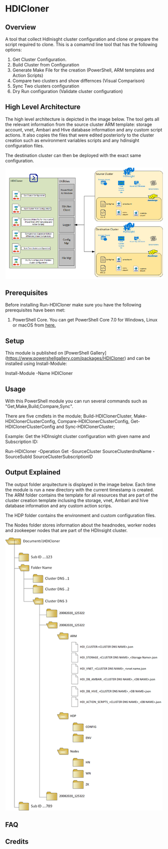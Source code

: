# HDICloner

## Overview
A tool that collect HdInisght cluster configuration and clone or prepare the script required to clone. 
This is a comamnd line tool that has the following options: 
1. Get Cluster Configuration.
2. Build Cluster from Configuration
3. Generate Make File for the creation (PowerShell, ARM templates and Action Scripts)
4. Compare two clusters and show differnces (Visual Comparison) 
5. Sync Two clusters configuration 
6. Dry Run configuration (Validate cluster configuration)

## High Level Architecture
The high level architecture is depicted in the image below. The tool gets all the relevant information from the source cluster ARM template: storage account, vnet, Ambari and Hive database information and any custom script actions. It also copies the files that were edited posteriorly to the cluster creation such as environment variables scripts and any hdinsight configuration files.

The destination cluster can then be deployed with the exact same configuration.  

![Artifacts/HLA.png](/Artifacts/HLA.png)

## Prerequisites
Before installing Run-HDICloner make sure you have the following prerequisites have been met:

1. PowerShell Core. You can get PowerShell Core 7.0 for Windows, Linux or macOS from [here.](https://docs.microsoft.com/en-us/powershell/scripting/install/installing-powershell-core-on-windows?view=powershell-7)

## Setup
This module is published on [PowerShell Gallery] (https://www.powershellgallery.com/packages/HDICloner) and can be installed using Install-Module:

Install-Module -Name HDICloner

## Usage
With this PowerShell module you can run several commands such as "Get,Make,Build,Compare,Sync".

There are five cmdlets in the module; Build-HDIClonerCluster, Make-HDIClonerClusterConfig, Compare-HDIClonerClusterConfig, Get-HDIClonerClusterConfig and Sync-HDIClonerCluster; 

Example: Get the HDInsight cluster configuration with given name and Subscription ID:

Run-HDICloner -Operation Get -SourceCluster SourceClusterdnsName -SourceSubId SourceClusterSubscriptionID  


## Output Explained

The output folder arquitecture is displayed in the image below. Each time the module is run a new directory with the current timestamp is created. The ARM folder contains the template for all resources that are part of the cluster creation template inclusing the storage, vnet, Ambari and hive database information and any custom action scrips. 

The HDP folder contains the environment and custom configuration files. 

The Nodes folder stores information about the headnodes, worker nodes and zookeeper nodes that are part of the HDInsight cluster.


![Artifacts/HLA.png](/Artifacts/Output.png)

## FAQ



## Credits
